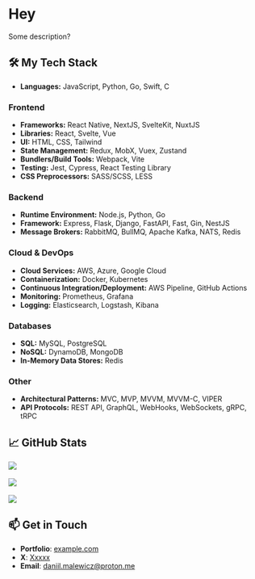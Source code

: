 # Hey

Some description?

## 🛠️ My Tech Stack

- **Languages:** JavaScript, Python, Go, Swift, C

### Frontend

- **Frameworks:** React Native, NextJS, SvelteKit, NuxtJS
- **Libraries:** React, Svelte, Vue
- **UI:** HTML, CSS, Tailwind
- **State Management:** Redux, MobX, Vuex, Zustand
- **Bundlers/Build Tools:** Webpack, Vite
- **Testing:** Jest, Cypress, React Testing Library
- **CSS Preprocessors:** SASS/SCSS, LESS

### Backend

- **Runtime Environment:** Node.js, Python, Go
- **Framework:** Express, Flask, Django, FastAPI, Fast, Gin, NestJS
- **Message Brokers:** RabbitMQ, BullMQ, Apache Kafka, NATS, Redis

### Cloud & DevOps

- **Cloud Services:** AWS, Azure, Google Cloud
- **Containerization:** Docker, Kubernetes
- **Continuous Integration/Deployment:** AWS Pipeline, GitHub Actions
- **Monitoring:** Prometheus, Grafana
- **Logging:** Elasticsearch, Logstash, Kibana

### Databases

- **SQL:** MySQL, PostgreSQL
- **NoSQL:** DynamoDB, MongoDB
- **In-Memory Data Stores:** Redis

### Other

- **Architectural Patterns:** MVC, MVP, MVVM, MVVM-C, VIPER
- **API Protocols:** REST API, GraphQL, WebHooks, WebSockets, gRPC, tRPC


## 📈 GitHub Stats

<a href="https://github.com/malewicz1337/github-readme-stats">
  <img align="center" src="https://github-readme-stats.vercel.app/api?username=malewicz1337&show_icons=true&theme=dark" />
</a>
<br><br>
<a href="https://git.io/streak-stats">
  <img align="center" src="https://streak-stats.demolab.com?user=malewicz1337&theme=dark" />
</a>
<br><br>
<a href="https://github.com/malewicz1337/github-readme-stats">
  <img align="center" src="https://github-readme-stats.vercel.app/api/top-langs/?username=malewicz1337&show_icons=true&theme=dark" />
</a>

## 📫 Get in Touch

- **Portfolio**: [example.com](https://google.com)
- **X**: [Xxxxx](https://twitter.com/ThePrimeagen)
- **Email**: [daniil.malewicz@proton.me](mailto:daniil.malewicz@proton.me)


<!---
malewicz1337/malewicz1337 is a ✨ special ✨ repository because its `README.md` (this file) appears on your GitHub profile.
You can click the Preview link to take a look at your changes.
--->

